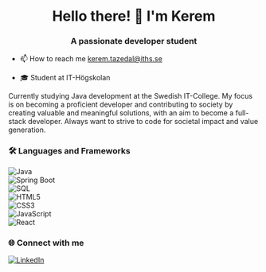 <div align="center">
  <h1>Hello there! 👋 I'm Kerem</h1>
</div>
<div align="center">
  <h3>A passionate developer student</h3>
</div>

* 📫 How to reach me kerem.tazedal@iths.se

* 🎓 Student at IT-Högskolan

Currently studying Java development at the Swedish IT-College. My focus is on becoming a proficient developer and contributing to society by creating valuable and meaningful solutions, with an aim to become a full-stack developer. Always want to strive to code for societal impact and value generation.

### 🛠️ Languages and Frameworks
![Java](https://img.shields.io/badge/-Java-007396?logo=openjdk&logoColor=white&style=flat)  
![Spring Boot](https://img.shields.io/badge/-Spring%20Boot-6DB33F?logo=spring-boot&logoColor=white&style=flat)  
![SQL](https://img.shields.io/badge/-SQL-4479A1?logo=postgresql&logoColor=white&style=flat)  
![HTML5](https://img.shields.io/badge/-HTML5-E34F26?logo=html5&logoColor=white&style=flat)  
![CSS3](https://img.shields.io/badge/-CSS3-1572B6?logo=css3&logoColor=white&style=flat)  
![JavaScript](https://img.shields.io/badge/-JavaScript-F7DF1E?logo=javascript&logoColor=black&style=flat)  
![React](https://img.shields.io/badge/-React-61DAFB?logo=react&logoColor=black&style=flat)  

### 🌐 Connect with me
[![LinkedIn](https://img.shields.io/badge/-LinkedIn-0077B5?logo=linkedin&logoColor=white&style=flat)](https://www.linkedin.com/in/keremtazedal/)

